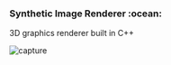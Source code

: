 <h3>Synthetic Image Renderer :ocean:</h3>

<p>3D graphics renderer built in C++</p>

![capture](https://cloud.githubusercontent.com/assets/15648801/26443908/8f146948-413a-11e7-90b6-b1a5dedd8e11.PNG)
